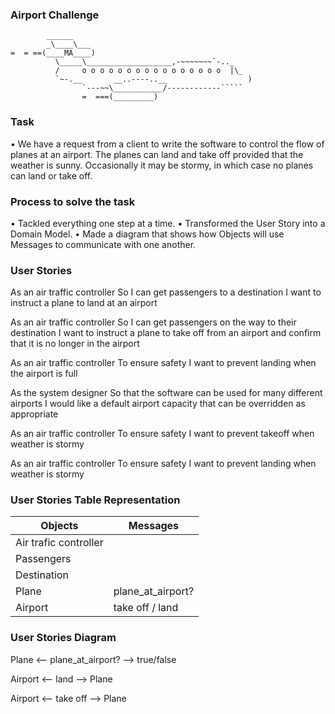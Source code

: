 ### Airport Challenge

```
        ______
        _\____\___
=  = ==(____MA____)
          \_____\___________________,-~~~~~~~`-.._
          /     o o o o o o o o o o o o o o o o  |\_
          `~-.__       __..----..__                  )
                `---~~\___________/------------`````
                =  ===(_________)

```

### Task
    
• We have a request from a client to write the software to control the flow of planes at an airport. The planes can land and take off provided that the weather is sunny. Occasionally it may be stormy, in which case no planes can land or take off. 

### Process to solve the task              

• Tackled everything one step at a time.
• Transformed the User Story into a Domain Model.
• Made a diagram that shows how Objects will use Messages to communicate with one another.

### User Stories

As an air traffic controller 
So I can get passengers to a destination 
I want to instruct a plane to land at an airport

As an air traffic controller 
So I can get passengers on the way to their destination 
I want to instruct a plane to take off from an airport and confirm that it is no longer in the airport

As an air traffic controller 
To ensure safety 
I want to prevent landing when the airport is full 

As the system designer
So that the software can be used for many different airports
I would like a default airport capacity that can be overridden as appropriate

As an air traffic controller 
To ensure safety 
I want to prevent takeoff when weather is stormy 

As an air traffic controller 
To ensure safety 
I want to prevent landing when weather is stormy 

### User Stories Table Representation

| Objects                     | Messages          |
| --------------------------- | ----------------- |
| Air trafic controller       |                   |
| Passengers                  |                   |   
| Destination                 |                   |
| Plane                       | plane_at_airport? |
| Airport                     | take off / land   |

### User Stories Diagram

Plane <-- plane_at_airport? --> true/false

Airport <-- land --> Plane

Airport <-- take off --> Plane 
